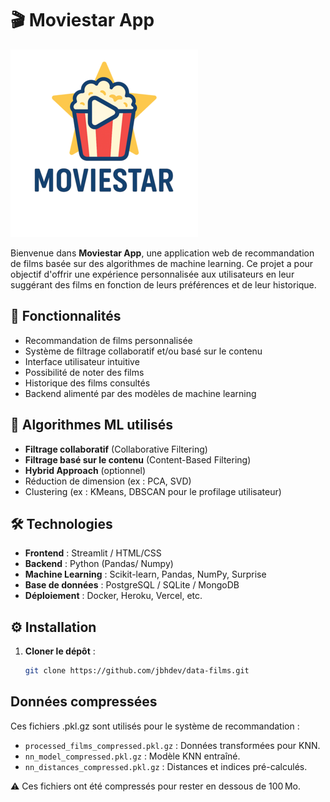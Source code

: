 # 🎬 Moviestar App

![Moviestar Logo](streamlit_app/assets/moviestar2.png)



Bienvenue dans **Moviestar App**, une application web de recommandation de films basée sur des algorithmes de machine learning. Ce projet a pour objectif d'offrir une expérience personnalisée aux utilisateurs en leur suggérant des films en fonction de leurs préférences et de leur historique.

## 🚀 Fonctionnalités

- Recommandation de films personnalisée
- Système de filtrage collaboratif et/ou basé sur le contenu
- Interface utilisateur intuitive
- Possibilité de noter des films
- Historique des films consultés
- Backend alimenté par des modèles de machine learning

## 🧠 Algorithmes ML utilisés


- **Filtrage collaboratif** (Collaborative Filtering)
- **Filtrage basé sur le contenu** (Content-Based Filtering)
- **Hybrid Approach** (optionnel)
- Réduction de dimension (ex : PCA, SVD)
- Clustering (ex : KMeans, DBSCAN pour le profilage utilisateur)

## 🛠️ Technologies

- **Frontend** : Streamlit / HTML/CSS
- **Backend** : Python (Pandas/ Numpy)
- **Machine Learning** : Scikit-learn, Pandas, NumPy, Surprise
- **Base de données** : PostgreSQL / SQLite / MongoDB
- **Déploiement** : Docker, Heroku, Vercel, etc.

## ⚙️ Installation

1. **Cloner le dépôt** :

   ```bash
   git clone https://github.com/jbhdev/data-films.git
   
## Données compressées
Ces fichiers .pkl.gz sont utilisés pour le système de recommandation :
- `processed_films_compressed.pkl.gz` : Données transformées pour KNN.
- `nn_model_compressed.pkl.gz` : Modèle KNN entraîné.
- `nn_distances_compressed.pkl.gz` : Distances et indices pré-calculés.

⚠️ Ces fichiers ont été compressés pour rester en dessous de 100 Mo.